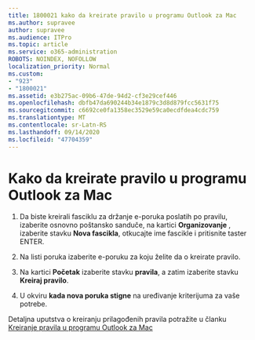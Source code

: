 ```yaml
---
title: 1800021 kako da kreirate pravilo u programu Outlook za Mac
ms.author: supravee
author: supravee
ms.audience: ITPro
ms.topic: article
ms.service: o365-administration
ROBOTS: NOINDEX, NOFOLLOW
localization_priority: Normal
ms.custom:
- "923"
- "1800021"
ms.assetid: e3b275ac-09b6-47de-94d2-cf3e29cef446
ms.openlocfilehash: dbfb47da690244b34e1879c3d8d879fcc5631f75
ms.sourcegitcommit: c6692ce0fa1358ec3529e59ca0ecdfdea4cdc759
ms.translationtype: MT
ms.contentlocale: sr-Latn-RS
ms.lasthandoff: 09/14/2020
ms.locfileid: "47704359"
---
```

# <a name="how-to-create-a-rule-in-outlook-for-mac"></a>Kako da kreirate pravilo u programu Outlook za Mac

1. Da biste kreirali fasciklu za držanje e-poruka poslatih po pravilu, izaberite osnovno poštansko sanduče, na kartici **Organizovanje** , izaberite stavku **Nova fascikla**, otkucajte ime fascikle i pritisnite taster ENTER.

2. Na listi poruka izaberite e-poruku za koju želite da o kreirate pravilo.

3. Na kartici **Početak** izaberite stavku **pravila**, a zatim izaberite stavku **Kreiraj pravilo**.

4. U okviru **kada nova poruka stigne** na uređivanje kriterijuma za vaše potrebe. 

Detaljna uputstva o kreiranju prilagođenih pravila potražite u članku [Kreiranje pravila u programu Outlook za Mac](https://aka.ms/AA1uy0v)
  